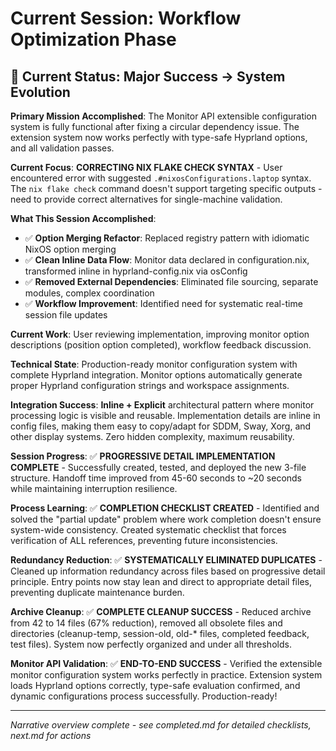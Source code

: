 # Current Session: Workflow Optimization Phase

## 🎯 **Current Status**: Major Success → System Evolution

**Primary Mission Accomplished**: The Monitor API extensible configuration system is fully functional after fixing a circular dependency issue. The extension system now works perfectly with type-safe Hyprland options, and all validation passes.

**Current Focus**: **CORRECTING NIX FLAKE CHECK SYNTAX** - User encountered error with suggested `.#nixosConfigurations.laptop` syntax. The `nix flake check` command doesn't support targeting specific outputs - need to provide correct alternatives for single-machine validation.

**What This Session Accomplished**: 
- ✅ **Option Merging Refactor**: Replaced registry pattern with idiomatic NixOS option merging
- ✅ **Clean Inline Data Flow**: Monitor data declared in configuration.nix, transformed inline in hyprland-config.nix via osConfig
- ✅ **Removed External Dependencies**: Eliminated file sourcing, separate modules, complex coordination
- ✅ **Workflow Improvement**: Identified need for systematic real-time session file updates

**Current Work**: User reviewing implementation, improving monitor option descriptions (position option completed), workflow feedback discussion.

**Technical State**: Production-ready monitor configuration system with complete Hyprland integration. Monitor options automatically generate proper Hyprland configuration strings and workspace assignments.

**Integration Success**: **Inline + Explicit** architectural pattern where monitor processing logic is visible and reusable. Implementation details are inline in config files, making them easy to copy/adapt for SDDM, Sway, Xorg, and other display systems. Zero hidden complexity, maximum reusability.

**Session Progress**: ✅ **PROGRESSIVE DETAIL IMPLEMENTATION COMPLETE** - Successfully created, tested, and deployed the new 3-file structure. Handoff time improved from 45-60 seconds to ~20 seconds while maintaining interruption resilience.

**Process Learning**: ✅ **COMPLETION CHECKLIST CREATED** - Identified and solved the "partial update" problem where work completion doesn't ensure system-wide consistency. Created systematic checklist that forces verification of ALL references, preventing future inconsistencies.

**Redundancy Reduction**: ✅ **SYSTEMATICALLY ELIMINATED DUPLICATES** - Cleaned up information redundancy across files based on progressive detail principle. Entry points now stay lean and direct to appropriate detail files, preventing duplicate maintenance burden.

**Archive Cleanup**: ✅ **COMPLETE CLEANUP SUCCESS** - Reduced archive from 42 to 14 files (67% reduction), removed all obsolete files and directories (cleanup-temp, session-old, old-* files, completed feedback, test files). System now perfectly organized and under all thresholds.

**Monitor API Validation**: ✅ **END-TO-END SUCCESS** - Verified the extensible monitor configuration system works perfectly in practice. Extension system loads Hyprland options correctly, type-safe evaluation confirmed, and dynamic configurations process successfully. Production-ready!

---
*Narrative overview complete - see completed.md for detailed checklists, next.md for actions*
